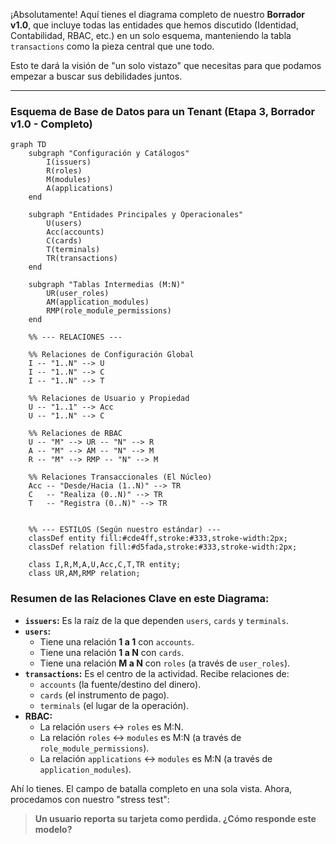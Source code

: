 ¡Absolutamente! Aquí tienes el diagrama completo de nuestro **Borrador v1.0**, que incluye todas las entidades que hemos discutido (Identidad, Contabilidad, RBAC, etc.) en un solo esquema, manteniendo la tabla `transactions` como la pieza central que une todo.

Esto te dará la visión de "un solo vistazo" que necesitas para que podamos empezar a buscar sus debilidades juntos.

---

### **Esquema de Base de Datos para un Tenant (Etapa 3, Borrador v1.0 - Completo)**

```mermaid
graph TD
    subgraph "Configuración y Catálogos"
        I(issuers)
        R(roles)
        M(modules)
        A(applications)
    end

    subgraph "Entidades Principales y Operacionales"
        U(users)
        Acc(accounts)
        C(cards)
        T(terminals)
        TR(transactions)
    end
    
    subgraph "Tablas Intermedias (M:N)"
        UR(user_roles)
        AM(application_modules)
        RMP(role_module_permissions)
    end

    %% --- RELACIONES ---

    %% Relaciones de Configuración Global
    I -- "1..N" --> U
    I -- "1..N" --> C
    I -- "1..N" --> T

    %% Relaciones de Usuario y Propiedad
    U -- "1..1" --> Acc
    U -- "1..N" --> C
    
    %% Relaciones de RBAC
    U -- "M" --> UR -- "N" --> R
    A -- "M" --> AM -- "N" --> M
    R -- "M" --> RMP -- "N" --> M

    %% Relaciones Transaccionales (El Núcleo)
    Acc -- "Desde/Hacia (1..N)" --> TR
    C   -- "Realiza (0..N)" --> TR
    T   -- "Registra (0..N)" --> TR


    %% --- ESTILOS (Según nuestro estándar) ---
    classDef entity fill:#cde4ff,stroke:#333,stroke-width:2px;
    classDef relation fill:#d5fada,stroke:#333,stroke-width:2px;
    
    class I,R,M,A,U,Acc,C,T,TR entity;
    class UR,AM,RMP relation;

```

### **Resumen de las Relaciones Clave en este Diagrama:**

*   **`issuers`:** Es la raíz de la que dependen `users`, `cards` y `terminals`.
*   **`users`:**
    *   Tiene una relación **1 a 1** con `accounts`.
    *   Tiene una relación **1 a N** con `cards`.
    *   Tiene una relación **M a N** con `roles` (a través de `user_roles`).
*   **`transactions`:** Es el centro de la actividad. Recibe relaciones de:
    *   `accounts` (la fuente/destino del dinero).
    *   `cards` (el instrumento de pago).
    *   `terminals` (el lugar de la operación).
*   **RBAC:**
    *   La relación `users` <-> `roles` es M:N.
    *   La relación `roles` <-> `modules` es M:N (a través de `role_module_permissions`).
    *   La relación `applications` <-> `modules` es M:N (a través de `application_modules`).

Ahí lo tienes. El campo de batalla completo en una sola vista. Ahora, procedamos con nuestro "stress test":

> **Un usuario reporta su tarjeta como perdida. ¿Cómo responde este modelo?**
